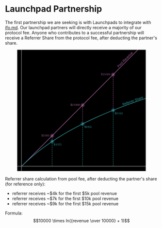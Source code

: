 # Launchpad Partnership

The first partnership we are seeking is with Launchpads to integrate with [ifo.md](../apps/ifo.md "mention"). Our launchpad partners will directly receive a majority of our protocol fee. Anyone who contributes to a successful partnership will receive a Referrer Share from the protocol fee, after deducting the partner's share.

<figure><img src="../.gitbook/assets/image (1) (1) (1).png" alt=""><figcaption></figcaption></figure>

Referrer share calculation from pool fee, after deducting the partner's share (for reference only):

* referrer receives \~$4k for the first $5k pool revenue
* referrer receives \~$7k for the first $10k pool revenue
* referrer receives \~$9k for the first $15k pool revenue

Formula: $$10000 \times ln({revenue \over 10000} + 1)$$

